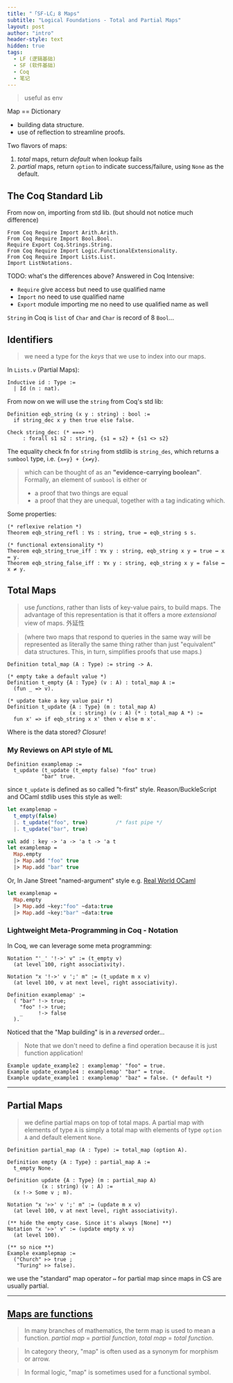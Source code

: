 ```yaml
---
title: "「SF-LC」8 Maps"
subtitle: "Logical Foundations - Total and Partial Maps"
layout: post
author: "intro"
header-style: text
hidden: true
tags:
  - LF (逻辑基础)
  - SF (软件基础)
  - Coq
  - 笔记
---
```


> useful as env

Map == Dictionary
* building data structure.
* use of reflection to streamline proofs.

Two flavors of maps:
1. _total_   maps, return _default_ when lookup fails
2. _partial_ maps, return `option` to indicate success/failure, using `None` as the default.


## The Coq Standard Lib


From now on, importing from std lib. (but should not notice much difference)

```coq
From Coq Require Import Arith.Arith.
From Coq Require Import Bool.Bool.
Require Export Coq.Strings.String.
From Coq Require Import Logic.FunctionalExtensionality.
From Coq Require Import Lists.List.
Import ListNotations.
```

TODO: what's the differences above? 
Answered in Coq Intensive:
- `Require` give access but need to use qualified name
- `Import`  no need to use qualified name
- `Export`  module importing me no need to use qualified name as well

`String` in Coq is `list` of `Char` and `Char` is record of 8 `Bool`...



## Identifiers

> we need a type for the _keys_ that we use to index into our maps.

In `Lists.v` (Partial Maps):

```coq
Inductive id : Type := 
  | Id (n : nat).
```

From now on we will use the `string` from Coq's std lib:


```coq
Definition eqb_string (x y : string) : bool :=
  if string_dec x y then true else false.

Check string_dec: (* ===> *)
     : forall s1 s2 : string, {s1 = s2} + {s1 <> s2}
```

The equality check fn for `string` from stdlib is `string_des`, which returns a `sumbool` type, i.e. `{x=y} + {x≠y}`.
> which can be thought of as an __"evidence-carrying boolean"__. 
> Formally, an element of `sumbool` is either or
> - a proof that two things are equal
> - a proof that they are unequal, 
> together with a tag indicating which.


Some properties:

```coq
(* reflexive relation *)
Theorem eqb_string_refl : ∀s : string, true = eqb_string s s.

(* functional extensionality *)
Theorem eqb_string_true_iff : ∀x y : string, eqb_string x y = true ↔ x = y.
Theorem eqb_string_false_iff : ∀x y : string, eqb_string x y = false ↔ x ≠ y.
```


## Total Maps

> use _functions_, rather than lists of key-value pairs, to build maps. 
> The advantage of this representation is that it offers a more _extensional_ view of maps. 外延性

> (where two maps that respond to queries in the same way will be represented as literally the same thing rather than just "equivalent" data structures. This, in turn, simplifies proofs that use maps.)

```coq
Definition total_map (A : Type) := string -> A.

(* empty take a default value *)
Definition t_empty {A : Type} (v : A) : total_map A :=
  (fun _ => v).

(* update take a key value pair *)
Definition t_update {A : Type} (m : total_map A)
                    (x : string) (v : A) (* : total_map A *) :=
  fun x' => if eqb_string x x' then v else m x'.
```

Where is the data stored? _Closure_!


### My Reviews on API style of ML 

```coq
Definition examplemap :=
  t_update (t_update (t_empty false) "foo" true)
           "bar" true.
```

since `t_update` is defined as so called "t-first" style. 
Reason/BuckleScript and OCaml stdlib uses this style as well:

```js
let examplemap = 
  t_empty(false)
  |. t_update("foo", true)         /* fast pipe */
  |. t_update("bar", true) 
```

```ocaml
val add : key -> 'a -> 'a t -> 'a t
let examplemap = 
  Map.empty 
  |> Map.add "foo" true
  |> Map.add "bar" true
```

Or, In Jane Street "named-argument" style 
e.g. [Real World OCaml](https://v1.realworldocaml.org/v1/en/html/maps-and-hash-tables.html)

```ocaml
let examplemap = 
  Map.empty
  |> Map.add ~key:"foo" ~data:true
  |> Map.add ~key:"bar" ~data:true
```

### Lightweight Meta-Programming in Coq - Notation

In Coq, we can leverage some meta programming:

```coq
Notation "'_' '!->' v" := (t_empty v)
  (at level 100, right associativity).

Notation "x '!->' v ';' m" := (t_update m x v)
  (at level 100, v at next level, right associativity).

Definition examplemap' :=
  ( "bar" !-> true;
    "foo" !-> true;
    _     !-> false
  ).
```

Noticed that the "Map building" is in a _reversed_ order...

> Note that we don't need to define a find operation because it is just function application!

```coq
Example update_example2 : examplemap' "foo" = true.
Example update_example4 : examplemap' "bar" = true.
Example update_example1 : examplemap' "baz" = false. (* default *)
```

---

## Partial Maps

> we define partial maps on top of total maps. 
> A partial map with elements of type `A` is simply a total map with elements of type `option A` and default element `None`.

```coq
Definition partial_map (A : Type) := total_map (option A).

Definition empty {A : Type} : partial_map A :=
  t_empty None.

Definition update {A : Type} (m : partial_map A)
           (x : string) (v : A) :=
  (x !-> Some v ; m).
  
Notation "x '⊢>' v ';' m" := (update m x v)
  (at level 100, v at next level, right associativity).

(** hide the empty case. Since it's always [None] **)
Notation "x '⊢>' v" := (update empty x v)
  (at level 100).
  
(** so nice **)
Example examplepmap :=
  ("Church" ⊢> true ; 
   "Turing" ⊢> false).
```

we use the "standard" map operator `↦` for partial map since maps in CS are usually partial.


---

## [Maps are functions](https://en.wikipedia.org/wiki/Map_(mathematics)#Maps_as_functions) 


> In many branches of mathematics, the term map is used to mean a function.
> _partial map_ = _partial function_, 
> _total   map_ = _total   function_.


> In category theory, "map" is often used as a synonym for morphism or arrow.


> In formal logic, "map" is sometimes used for a functional symbol.

